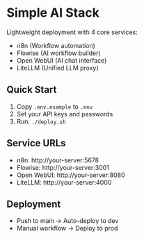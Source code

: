 # Simple AI Stack

Lightweight deployment with 4 core services:
- n8n (Workflow automation)
- Flowise (AI workflow builder) 
- Open WebUI (AI chat interface)
- LiteLLM (Unified LLM proxy)

## Quick Start

1. Copy `.env.example` to `.env`
2. Set your API keys and passwords
3. Run: `./deploy.sh`

## Service URLs

- n8n: http://your-server:5678
- Flowise: http://your-server:3001
- Open WebUI: http://your-server:8080
- LiteLLM: http://your-server:4000

## Deployment

- Push to main → Auto-deploy to dev
- Manual workflow → Deploy to prod